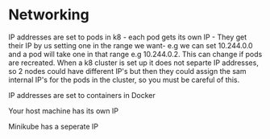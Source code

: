 # Networking

IP addresses are set to pods in k8 - each pod gets its own IP - They get their IP by us setting one in the range we want- e.g we can set 10.244.0.0 and a pod will take one in that range e.g 10.244.0.2. This can change if pods are recreated. When a k8 cluster is set up it does not separte IP addresses, so 2 nodes could have different IP's but then they could assign the sam internal IP's for the pods in the cluster, so you must be careful of this.

IP addresses are set to containers in Docker

Your host machine has its own IP

Minikube has a seperate IP
